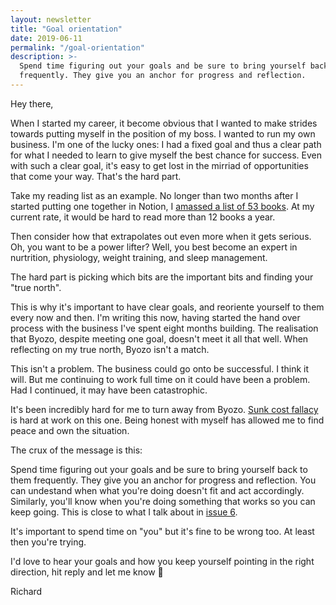 ```yaml
---
layout: newsletter
title: "Goal orientation"
date: 2019-06-11
permalink: "/goal-orientation"
description: >-
  Spend time figuring out your goals and be sure to bring yourself back to them
  frequently. They give you an anchor for progress and reflection.
---
```


Hey there,

When I started my career, it become obvious that I wanted to make strides
towards putting myself in the position of my boss. I wanted to run my own
business. I'm one of the lucky ones: I had a fixed goal and thus a clear path
for what I needed to learn to give myself the best chance for success. Even with
such a clear goal, it's easy to get lost in the mirriad of opportunities that
come your way. That's the hard part.

Take my reading list as an example. No longer than two months after I started
putting one together in Notion, I
<a href="https://www.notion.so/rdjpalmer/b200fe78d5ec45d8aa9289f0a4acbe1c?v=fa637cb4c3da4ababca144a83bc9909d" target="_blank" rel="noopener noreferrer">amassed a list of 53 books</a>.
At my current rate, it would be hard to read more than 12 books a year.

Then consider how that extrapolates out even more when it gets serious. Oh, you
want to be a power lifter? Well, you best become an expert in nurtrition,
physiology, weight training, and sleep management.

The hard part is picking which bits are the important bits and finding your
"true north".

This is why it's important to have clear goals, and reoriente yourself to them
every now and then. I'm writing this now, having started the hand over process
with the business I've spent eight months building. The realisation that Byozo,
despite meeting one goal, doesn't meet it all that well. When reflecting on my
true north, Byozo isn't a match.

This isn't a problem. The business could go onto be successful. I think it will.
But me continuing to work full time on it could have been a problem. Had I
continued, it may have been catastrophic.

It's been incredibly hard for me to turn away from Byozo.
<a href="https://youarenotsosmart.com/2011/03/25/the-sunk-cost-fallacy/" target="_blank" rel="noopener noreferrer">Sunk cost fallacy</a>
is hard at work on this one. Being honest with myself has allowed me to find
peace and own the situation.

The crux of the message is this:

Spend time figuring out your goals and be sure to bring yourself back to them
frequently. They give you an anchor for progress and reflection. You can
undestand when what you're doing doesn't fit and act accordingly. Similarly,
you'll know when you're doing something that works so you can keep going. This
is close to what I talk about in
[issue 6](/speaking-of-me).

It's important to spend time on "you" but it's fine to be wrong too. At least
then you're trying.

I'd love to hear your goals and how you keep yourself pointing in the right
direction, hit reply and let me know 🙏

Richard
